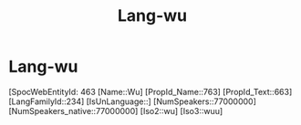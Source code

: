 ﻿---
title: "Lang-wu"
type: Lang
aliases:
- Wu
tags: 
- Lang/wu
---

# Lang-wu

[SpocWebEntityId: 463
[Name::Wu]
[PropId_Name::763]
[PropId_Text::663]
[LangFamilyId::234]
[IsUnLanguage::]
[NumSpeakers::77000000]
[NumSpeakers_native::77000000]
[Iso2::wu]
[Iso3::wuu]

